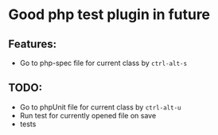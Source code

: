 # Good php test plugin in future

## Features:
* Go to php-spec file for current class by `ctrl-alt-s`

## TODO:
* Go to phpUnit file for current class by `ctrl-alt-u`
* Run test for currently opened file on save
* tests

